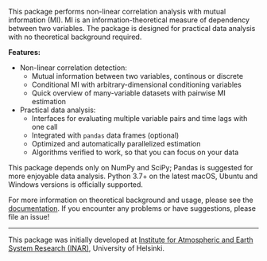 This package performs non-linear correlation analysis with mutual information (MI).
MI is an information-theoretical measure of dependency between two variables.
The package is designed for practical data analysis
with no theoretical background required.

**Features:**
- Non-linear correlation detection:
  - Mutual information between two variables, continous or discrete
  - Conditional MI with arbitrary-dimensional conditioning variables
  - Quick overview of many-variable datasets with pairwise MI estimation
- Practical data analysis:
  - Interfaces for evaluating multiple variable pairs and time lags with one call
  - Integrated with `pandas` data frames (optional)
  - Optimized and automatically parallelized estimation
  - Algorithms verified to work, so that you can focus on your data

This package depends only on NumPy and SciPy;
Pandas is suggested for more enjoyable data analysis.
Python 3.7+ on the latest macOS, Ubuntu and Windows versions
is officially supported.

For more information on theoretical background and usage, please see the
[documentation](https://polsys.github.io/ennemi).
If you encounter any problems or have suggestions, please file an issue!

---

This package was initially developed at
[Institute for Atmospheric and Earth System Research (INAR)](https://www.helsinki.fi/en/inar-institute-for-atmospheric-and-earth-system-research),
University of Helsinki.
